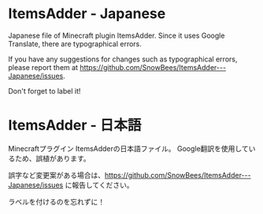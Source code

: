 # ItemsAdder - Japanese
Japanese file of Minecraft plugin ItemsAdder. Since it uses Google Translate, there are typographical errors.

If you have any suggestions for changes such as typographical errors, please report them at https://github.com/SnowBees/ItemsAdder---Japanese/issues.

Don't forget to label it!

# ItemsAdder - 日本語
Minecraftプラグイン ItemsAdderの日本語ファイル。 Google翻訳を使用しているため、誤植があります。

誤字など変更案がある場合は、https://github.com/SnowBees/ItemsAdder---Japanese/issues に報告してください。

ラベルを付けるのを忘れずに！
